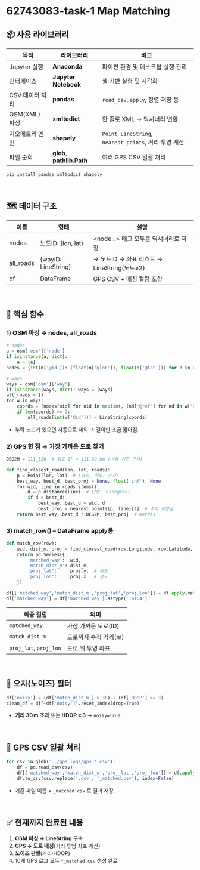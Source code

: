 # 62743083-task-1 Map Matching


## 📦 사용 라이브러리

| 목적          | 라이브러리                  | 비고                                                |
| ----------- | ---------------------- | ------------------------------------------------- |
| Jupyter 실행  | **Anaconda**             | 파이썬 환경 및 데스크탑 실행 관리 
| 인터페이스  | **Jupyter Notebook**             | 셀 기반 실험 및 시각화
| CSV·데이터 처리  | **pandas**             | `read_csv`, `apply`, 정렬·저장 등                      |
| OSM(XML) 파싱 | **xmltodict**          | 한 줄로 XML → 딕셔너리 변환                                |
| 지오메트리 엔진    | **shapely**            | `Point`, `LineString`, `nearest_points`, 거리·투영 계산 |
| 파일 순회       | **glob**, **pathlib.Path** | 여러 GPS CSV 일괄 처리                                  |

```bash
pip install pandas xmltodict shapely
```

<br>

## 🗺️ 데이터 구조

| 이름          | 형태                    | 설명                                           |
| ----------- | --------------------- | -------------------------------------------- |
| nodes     | 노드ID: (lon, lat)  | <node ..> 태그 모두를 딕셔너리로 저장                  |
| all_roads | {wayID: LineString} | <way> → 노드ID → 좌표 리스트 → LineString(노드≥2) |
| df      | DataFrame             | GPS CSV + 매칭 컬럼 포함                           |

<br>

## 🔑 핵심 함수

### 1) OSM 파싱 → **nodes**, **all_roads**

```python
# nodes
a = osm['osm']['node']
if isinstance(a, dict):
    a = [a]
nodes = {int(n['@id']): (float(n['@lon']), float(n['@lat'])) for n in a}

# ways
ways = osm['osm']['way']
if isinstance(ways, dict): ways = [ways]
all_roads = {}
for w in ways:
    coords = [nodes[nid] for nid in map(int, (nd['@ref'] for nd in w['nd'])) if nid in nodes]
    if len(coords) >= 2:
        all_roads[int(w['@id'])] = LineString(coords)
```

* 누락 노드가 있으면 자동으로 제외 → 길이만 조금 짧아짐.

### 2) GPS 한 점 → 가장 가까운 도로 찾기

```python
DEG2M = 111_320  # 위도 1° ≈ 111.32 km (서울 기준 근사)

def find_closest_road(lon, lat, roads):
    p = Point(lon, lat)  # (경도, 위도) 순서!
    best_way, best_d, best_proj = None, float('inf'), None
    for wid, line in roads.items():
        d = p.distance(line)  # 단위: 도(degree)
        if d < best_d:
            best_way, best_d = wid, d
            best_proj = nearest_points(p, line)[1]  # 수직 투영점
    return best_way, best_d * DEG2M, best_proj  # metres
```

### 3) match_row() – DataFrame apply용

```python
def match_row(row):
    wid, dist_m, proj = find_closest_road(row.Longitude, row.Latitude, all_roads)
    return pd.Series({
        'matched_way':  wid,
        'match_dist_m': dist_m,
        'proj_lat':     proj.y,  # 위도
        'proj_lon':     proj.x   # 경도
    })

df[['matched_way','match_dist_m','proj_lat','proj_lon']] = df.apply(match_row, axis=1)
df['matched_way'] = df['matched_way'].astype('Int64')
```

| 최종 컬럼                  | 의미            |
| ---------------------- | ------------- |
| `matched_way`          | 가장 가까운 도로(ID) |
| `match_dist_m`         | 도로까지 수직 거리(m) |
| `proj_lat`, `proj_lon` | 도로 위 투영 좌표    |

<br>

## 🧹 오차(노이즈) 필터

```python
df['noisy'] = (df['match_dist_m'] > 30) | (df['HDOP'] >= 3)
clean_df = df[~df['noisy']].reset_index(drop=True)
```

* **거리 30 m 초과** 또는 **HDOP ≥ 3** → `noisy=True`.


<br>

## 🔄 GPS CSV 일괄 처리

```python
for csv in glob('../gps_logs/gps_*.csv'):
    df = pd.read_csv(csv)
    df[['matched_way','match_dist_m','proj_lat','proj_lon']] = df.apply(match_row, axis=1)
    df.to_csv(csv.replace('.csv', '_matched.csv'), index=False)
```

* 기존 파일 이름 + `_matched.csv` 로 결과 저장.

<br>

## ✅ 현재까지 완료된 내용

1. **OSM 파싱 → LineString** 구축
2. **GPS → 도로 매칭**(거리·투영 좌표 계산)
3. **노이즈 판별**(거리·HDOP)
4. 10개 GPS 로그 모두 `*_matched.csv` 생성 완료




